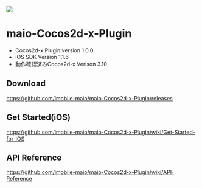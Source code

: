 ![](https://github.com/imobile-maio/maio-iOS-SDK/blob/wiki/doc/images/logo.png)

# maio-Cocos2d-x-Plugin

* Cocos2d-x Plugin version 1.0.0
* iOS SDK Version 1.1.6
* 動作確認済みCocos2d-x Verison 3.10

## Download
https://github.com/imobile-maio/maio-Cocos2d-x-Plugin/releases
## Get Started(iOS)
https://github.com/imobile-maio/maio-Cocos2d-x-Plugin/wiki/Get-Started-for-iOS
## API Reference
https://github.com/imobile-maio/maio-Cocos2d-x-Plugin/wiki/API-Reference
